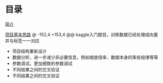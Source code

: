 # 目录
[简介](#简介)

[项目基本思路](#项目基本思路)
@ -152,4 +153,4 @@ kaggle入门题目，训练数据已经处理成向量并与标签一一对应
-   项目结构重新设计
-   数据分析，进一步减少非必要信息，例如缩放倍率、数据本身的笨些规律等等
-   参数调试。更加细致的参数调试
-   不同结果之间的交叉验证
-   不同结果之间的交叉验证
